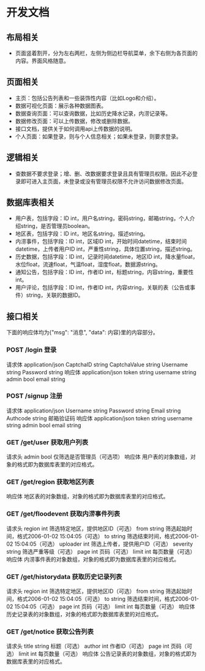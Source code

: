 # 开发文档
## 布局相关
* 页面竖着割开，分为左右两栏，左侧为侧边栏导航菜单，余下右侧为各页面的内容。界面风格随意。
## 页面相关
* 主页：包括公告列表和一些装饰性内容（比如Logo和介绍）。
* 数据可视化页面：展示各种数据图表。
* 数据查询页面：可以查询数据，比如历史降水记录，内涝记录等。
* 数据修改页面：可以上传数据，修改或删除数据。
* 接口文档，提供关于如何调用api上传数据的说明。
* 个人页面：如果登录，则与个人信息相关；如果未登录，则要求登录。
## 逻辑相关
* 查数据不要求登录；增、删、改数据要求登录且具有管理员权限。因此不必登录即可进入主页面，未登录或没有管理员权限不允许访问数据修改页面。
## 数据库表相关
* 用户表，包括字段：ID int，用户名string，密码string，邮箱string，个人介绍string，是否管理员boolean。
* 地区表，包括字段：ID int，地区名string，描述string。
* 内涝事件，包括字段：ID int，区域ID int，开始时间datetime，结束时间datetime，上传者用户ID int，严重性string，具体位置string，描述string。
* 历史数据，包括字段：ID int，记录时间datetime，地区ID int，降水量float，水位float，流速float，气温float，湿度float，数据源string。
* 通知公告，包括字段：ID int，作者ID int，标题string，内容string，重要性int。
* 用户评论，包括字段：ID int，作者ID int，内容string，关联的表（公告或事件）string，关联的数据ID。
## 接口相关
下面的响应体均为{"msg": "消息", "data": 内容}里的内容部分。
### POST /login 登录
请求体 application/json
  CaptchaID string
  CaptchaValue string
  Username string
  Password string
响应体 application/json
  token string
  username string
  admin bool
  email string
### POST /signup 注册
请求体 application/json
  Username string
  Password string
  Email string
  Authcode string 邮箱验证码
响应体 application/json
  token string
  username string
  admin bool
  email string
### GET /get/user 获取用户列表
请求头
  admin bool 仅筛选是否管理员（可选项）
响应体
  用户表的对象数组，对象的格式即为数据库表里的对应格式。
### GET /get/region 获取地区列表
响应体
  地区表的对象数组，对象的格式即为数据库表里的对应格式。
### GET /get/floodevent 获取内涝事件列表
请求头
  region int 筛选特定地区，提供地区ID（可选）
  from string 筛选起始时间，格式2006-01-02 15:04:05（可选）
  to string 筛选结束时间，格式2006-01-02 15:04:05（可选）
  uploader int 筛选上传者，提供用户ID（可选）
  severity string 筛选严重等级（可选）
  page int 页码（可选）
  limit int 每页数量（可选）
响应体
  内涝事件表的对象数组，对象的格式即为数据库表里的对应格式。
### GET /get/historydata 获取历史记录列表
请求头
  region int 筛选特定地区，提供地区ID（可选）
  from string 筛选起始时间，格式2006-01-02 15:04:05（可选）
  to string 筛选结束时间，格式2006-01-02 15:04:05（可选）
  page int 页码（可选）
  limit int 每页数量（可选）
响应体
  历史记录表的对象数组，对象的格式即为数据库表里的对应格式。
### GET /get/notice 获取公告列表
请求头
  title string 标题（可选）
  author int 作者ID（可选）
  page int 页码（可选）
  limit int 每页数量（可选）
响应体
  公告记录表的对象数组，对象的格式即为数据库表里的对应格式。

